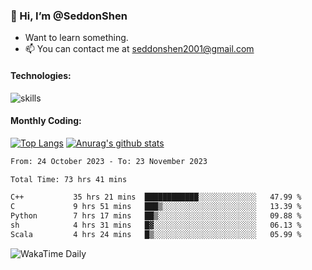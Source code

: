 ### 👋 Hi, I’m @SeddonShen
- Want to learn something.
- 📫 You can contact me at seddonshen2001@gmail.com

#### Technologies:

![skills](https://skillicons.dev/icons?i=scala,js,html,css,bootstrap,jquery,c,cpp,cloudflare,django,docker,flask,git,github,githubactions,linux,latex,mysql,nodejs,ps,php,pr,py,raspberrypi,redis,unreal,v,vscode,vue,bash)

#### Monthly Coding:
[![Top Langs](https://github-readme-stats.vercel.app/api/top-langs?username=seddonshen&show_icons=true&locale=en&layout=compact&hide=html&langs_count=8)](https://github.com/SeddonShen/)
[![Anurag's github stats](https://github-readme-stats.vercel.app/api?username=SeddonShen&count_private=true&show_icons=true)](https://github.com/anuraghazra/github-readme-stats)
<!--START_SECTION:waka-->

```txt
From: 24 October 2023 - To: 23 November 2023

Total Time: 73 hrs 41 mins

C++           35 hrs 21 mins  ████████████░░░░░░░░░░░░░   47.99 %
C             9 hrs 51 mins   ███▒░░░░░░░░░░░░░░░░░░░░░   13.39 %
Python        7 hrs 17 mins   ██▒░░░░░░░░░░░░░░░░░░░░░░   09.88 %
sh            4 hrs 31 mins   █▓░░░░░░░░░░░░░░░░░░░░░░░   06.13 %
Scala         4 hrs 24 mins   █▒░░░░░░░░░░░░░░░░░░░░░░░   05.99 %
```

<!--END_SECTION:waka-->

![WakaTime Daily](https://wakatime.com/share/@seddon2001/61a7e342-5f12-4fea-bf92-1fac161e97d6.svg)
<!---
SeddonShen/SeddonShen is a ✨ special ✨ repository because its `README.md` (this file) appears on your GitHub profile.
You can click the Preview link to take a look at your changes.
--->
